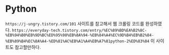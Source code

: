 # Python

`https://j-ungry.tistory.com/101` 사이트를 참고해서 웹 크롤링 코드를 완성하였다.
`https://everyday-tech.tistory.com/entry/%EC%89%BD%EA%B2%8C-%EB%94%B0%EB%9D%BC%ED%95%98%EB%8A%94-%EB%84%A4%EC%9D%B4%EB%B2%84-%EB%89%B4%EC%8A%A4-%ED%81%AC%EB%A1%A4%EB%A7%81python-2%ED%83%84` 이 사이트도 참고할만하다.
